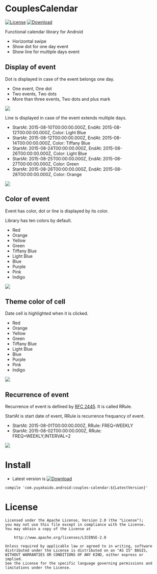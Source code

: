 # CouplesCalendar

[![License](https://img.shields.io/badge/License-Apache%202.0-blue.svg)](https://opensource.org/licenses/Apache-2.0)
[![Download](https://api.bintray.com/packages/yuyakaido/maven/CouplesCalendar/images/download.svg)](https://bintray.com/yuyakaido/maven/CouplesCalendar/_latestVersion)

Functional calendar library for Android

- Horizontal swipe
- Show dot for one day event
- Show line for multiple days event

## Display of event

Dot is displayed in case of the event belongs one day.

- One event, One dot
- Two events, Two dots
- More than three events, Two dots and plus mark

![](https://raw.githubusercontent.com/yuyakaido/CouplesCalendar/master/screenshots/6.png)

Line is displayed in case of the event extends multiple days.

- StartAt: 2015-08-10T00:00:00.000Z, EndAt: 2015-08-12T00:00:00.000Z, Color: Light Blue
- StartAt: 2015-08-12T00:00:00.000Z, EndAt: 2015-08-14T00:00:00.000Z, Color: Tiffany Blue
- StartAt: 2015-08-24T00:00:00.000Z, EndAt: 2015-08-26T00:00:00.000Z, Color: Light Blue
- StartAt: 2015-08-25T00:00:00.000Z, EndAt: 2015-08-27T00:00:00.000Z, Color: Green
- StartAt: 2015-08-26T00:00:00.000Z, EndAt: 2015-08-28T00:00:00.000Z, Color: Orange

![](https://raw.githubusercontent.com/yuyakaido/CouplesCalendar/master/screenshots/1.png)

## Color of event

Event has color, dot or line is displayed by its color.

Library has ten colors by default.

- Red
- Orange
- Yellow
- Green
- Tiffany Blue
- Light Blue
- Blue
- Purple
- Pink
- Indigo

![](https://raw.githubusercontent.com/yuyakaido/CouplesCalendar/master/screenshots/5.png)

## Theme color of cell

Date cell is highlighted when it is clicked.

- Red
- Orange
- Yellow
- Green
- Tiffany Blue
- Light Blue
- Blue
- Purple
- Pink
- Indigo

![](https://raw.githubusercontent.com/yuyakaido/CouplesCalendar/master/screenshots/4.png)

## Recurrence of event

Recurrence of event is defined by [RFC 2445](https://tools.ietf.org/html/rfc2445). It is called RRule.

StartAt is start date of event, RRule is recurrence frequancy of event.

- StartAt: 2015-08-01T00:00:00.000Z, RRule: FREQ=WEEKLY
- StartAt: 2015-08-02T00:00:00.000Z, RRule: FREQ=WEEKLY;INTERVAL=2

![](https://raw.githubusercontent.com/yuyakaido/CouplesCalendar/master/screenshots/2.png)

# Install

- Latest version is [![Download](https://api.bintray.com/packages/yuyakaido/maven/CouplesCalendar/images/download.svg)](https://bintray.com/yuyakaido/maven/CouplesCalendar/_latestVersion)

```
compile 'com.yuyakaido.android:couples-calendar:${LatestVersion}'
```

# License
```
Licensed under the Apache License, Version 2.0 (the "License");
you may not use this file except in compliance with the License.
You may obtain a copy of the License at

    http://www.apache.org/licenses/LICENSE-2.0

Unless required by applicable law or agreed to in writing, software
distributed under the License is distributed on an "AS IS" BASIS,
WITHOUT WARRANTIES OR CONDITIONS OF ANY KIND, either express or implied.
See the License for the specific language governing permissions and
limitations under the License.
```
